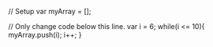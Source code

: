 
// Setup
var myArray = [];

// Only change code below this line.
var i = 6;
while(i <= 10){
  myArray.push(i);
  i++;
}


